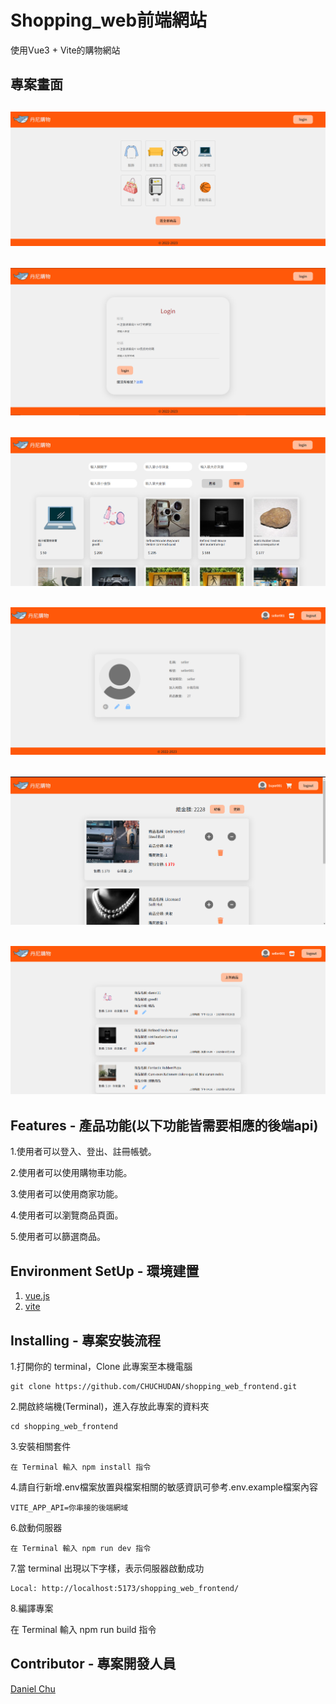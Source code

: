 Shopping_web前端網站
====
使用Vue3 + Vite的購物網站

專案畫面
---
![image](https://github.com/CHUCHUDAN/shopping_web_frontend/blob/main/public/home.png)
-------
![image](https://github.com/CHUCHUDAN/shopping_web_frontend/blob/main/public/login.png)
-------
![image](https://github.com/CHUCHUDAN/shopping_web_frontend/blob/main/public/products.png)
-------
![image](https://github.com/CHUCHUDAN/shopping_web_frontend/blob/main/public/profile.png)
-------
![image](https://github.com/CHUCHUDAN/shopping_web_frontend/blob/main/public/shopcar.png)
-------
![image](https://github.com/CHUCHUDAN/shopping_web_frontend/blob/main/public/store.png)
-------
Features - 產品功能(以下功能皆需要相應的後端api)
-----
1.使用者可以登入、登出、註冊帳號。

2.使用者可以使用購物車功能。

3.使用者可以使用商家功能。

4.使用者可以瀏覽商品頁面。

5.使用者可以篩選商品。

Environment SetUp - 環境建置
-----
1. [vue.js](https://cn.vuejs.org/guide/introduction.html)
2. [vite](https://vitejs.dev/)

Installing - 專案安裝流程
----
1.打開你的 terminal，Clone 此專案至本機電腦

    git clone https://github.com/CHUCHUDAN/shopping_web_frontend.git
    
2.開啟終端機(Terminal)，進入存放此專案的資料夾

    cd shopping_web_frontend
    
3.安裝相關套件

    在 Terminal 輸入 npm install 指令
        
4.請自行新增.env檔案放置與檔案相關的敏感資訊可參考.env.example檔案內容

    VITE_APP_API=你串接的後端網域
    
6.啟動伺服器
  
    在 Terminal 輸入 npm run dev 指令
    
7.當 terminal 出現以下字樣，表示伺服器啟動成功

    Local: http://localhost:5173/shopping_web_frontend/

8.編譯專案

   在 Terminal 輸入 npm run build 指令

    
Contributor - 專案開發人員
-----
[Daniel Chu](https://github.com/CHUCHUDAN)
